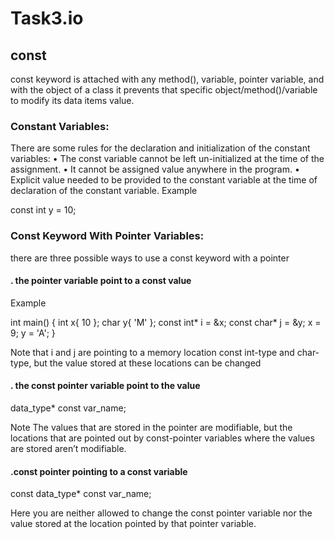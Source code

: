 # Task3.io
## const
 const keyword is attached with any method(), variable, pointer variable, and with the object of a class it prevents that specific object/method()/variable to modify its data items value.
### Constant Variables:
There are some rules for the declaration and initialization of the constant variables:
•	The const variable cannot be left un-initialized at the time of the assignment.
•	It cannot be assigned value anywhere in the program.
•	Explicit value needed to be provided to the constant variable at the time of declaration of the constant variable.
Example 

>
const int y = 10;
>

### Const Keyword With Pointer Variables:
there are three possible ways to use a const keyword with a pointer
#### . the pointer variable point to a const value
Example
>
int main()
{
    int x{ 10 };
    char y{ 'M' };
    const int* i = &x;
    const char* j = &y;
     x = 9;
     y = 'A';
 }
>

Note that i and j are pointing to a memory location const int-type and char-type, but the value stored at these locations can be changed 
#### . the const pointer variable point to the value
>
data_type* const var_name;
>

Note  The values that are stored in the pointer are modifiable, but the locations that are pointed out by const-pointer variables where the values are stored aren’t modifiable. 

#### .const pointer pointing to a const variable
>
const data_type* const var_name;
>

Here  you are neither allowed to change the const pointer variable nor the value stored at the location pointed by that pointer variable.
